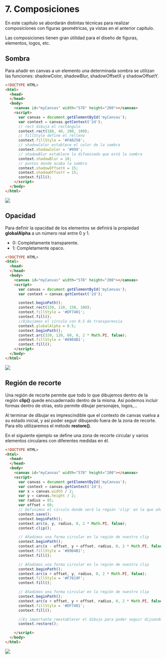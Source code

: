 # 7. Composiciones

En este capítulo se abordarán distintas técnicas para realizar composiciones con figuras geométricas, ya vistas en el anterior capítulo.

Las composiciones tienen gran útilidad para el diseño de figuras, elementos, logos, etc.

## Sombra

Para añadir en canvas a un elemento una determinada sombra se utilizan las funciones: shadowColor, shadowBlur, shadowOffsetX y shadowOffsetY.

```html
<!DOCTYPE HTML>
<html>
  <head>
  </head>
  <body>
    <canvas id="myCanvas" width="578" height="200"></canvas>
    <script>
      var canvas = document.getElementById('myCanvas');
      var context = canvas.getContext('2d');
      // rect dibuja el rectángulo
      context.rect(188, 40, 200, 100);
      // fillStyle define el relleno
      context.fillStyle = '#FA8258';
      // shadowColor establece el color de la sombra
      context.shadowColor = '#999';
      // shadowBlur establece lo difuminado que está la sombra
      context.shadowBlur = 10;
      // puntos donde acaba la sombra
      context.shadowOffsetX = 15;
      context.shadowOffsetY = 15;
      context.fill();
    </script>
  </body>
</html>
```

![](https://s24.postimg.org/jpc13xi45/sombra.png)

## Opacidad

Para definir la opacidad de los elementos se definirá la propiedad **globalAlpha** a
un número real entre 0 y 1.

- 0: Completamente transparente.
- 1: Completamente opaco.

```html
<!DOCTYPE HTML>
<html>
  <head>
  </head>
  <body>
    <canvas id="myCanvas" width="578" height="200"></canvas>
    <script>
      var canvas = document.getElementById('myCanvas');
      var context = canvas.getContext('2d');

      context.beginPath();
      context.rect(150, 110, 150, 100);
      context.fillStyle = '#DF7401';
      context.fill();
      //Dibujamos el círculo con 0.5 de transparencia
      context.globalAlpha = 0.5;
      context.beginPath();
      context.arc(320, 120, 60, 0, 2 * Math.PI, false);
      context.fillStyle = '#8904B1';
      context.fill();
    </script>
  </body>
</html>
```

![](https://s16.postimg.org/azhm65rj9/tranparencia.png)

## Región de recorte

Una región de recorte permite que todo lo que dibujemos dentro de la región **clip()** quede encuadernado dentro de la misma. Así podemos incluir formas dentro de otras, esto permite dibujar personajes, logos,...

Al terminar de dibujar es imprescindible que el contexto de canvas vuelva a su estado inicial, y así poder seguir dibujando fuera de la zona de recorte. Para ello utilizaremos el método **restore()**.

En el siguiente ejemplo se define una zona de recorte circular y varios elementos circulares con diferentes medidas en él.

```html
<!DOCTYPE HTML>
<html>
  <head>
  </head>
  <body>
    <canvas id="myCanvas" width="578" height="200"></canvas>
    <script>
      var canvas = document.getElementById('myCanvas');
      var context = canvas.getContext('2d');
      var x = canvas.width / 2;
      var y = canvas.height / 2;
      var radius = 85;
      var offset = 60;
      // Definimos el círculo donde será la región 'clip' en la que añadiremos formas encima.
      context.save();
      context.beginPath();
      context.arc(x, y, radius, 0, 2 * Math.PI, false);
      context.clip();

      // Añadimos una forma circular en la región de nuestro clip
      context.beginPath();
      context.arc(x - offset, y + offset, radius, 0, 2 * Math.PI, false);
      context.fillStyle = '#8904B1';
      context.fill();

      // Añadimos una forma circular en la región de nuestro clip
      context.beginPath();
      context.arc(x + offset, y, radius, 0, 2 * Math.PI, false);
      context.fillStyle = '#F7819F';
      context.fill();

      // Añadimos una forma circular en la región de nuestro clip
      context.beginPath();
      context.arc(x + offset, y + offset, radius, 0, 2 * Math.PI, false);
      context.fillStyle = '#DF7401';
      context.fill();

      //Es importante reestablecer el dibujo para poder seguir dijuando fuera de la zona clip
      context.restore();

    </script>
  </body>
</html>
```

![](https://s27.postimg.org/h35kfprb7/clip.png)
